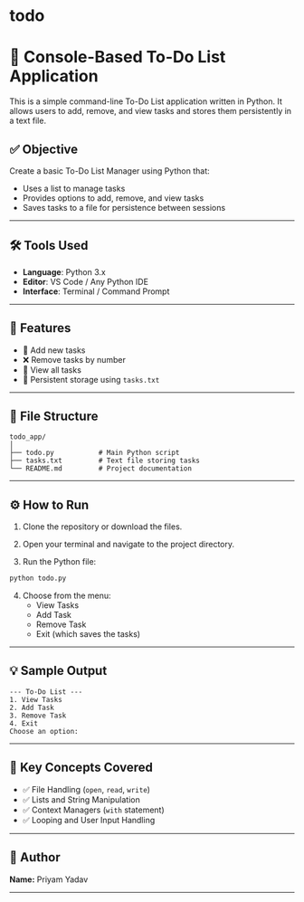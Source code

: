 # todo

# 📝 Console-Based To-Do List Application

This is a simple command-line To-Do List application written in Python. It allows users to add, remove, and view tasks and stores them persistently in a text file.

## ✅ Objective

Create a basic To-Do List Manager using Python that:

- Uses a list to manage tasks
- Provides options to add, remove, and view tasks
- Saves tasks to a file for persistence between sessions

---

## 🛠️ Tools Used

- **Language**: Python 3.x
- **Editor**: VS Code / Any Python IDE
- **Interface**: Terminal / Command Prompt

---

## 🚀 Features

- 📌 Add new tasks
- ❌ Remove tasks by number
- 👀 View all tasks
- 💾 Persistent storage using `tasks.txt`

---

## 📁 File Structure

```
todo_app/
│
├── todo.py           # Main Python script
├── tasks.txt         # Text file storing tasks
└── README.md         # Project documentation
```

---

## ⚙️ How to Run

1. Clone the repository or download the files.

2. Open your terminal and navigate to the project directory.

3. Run the Python file:

```bash
python todo.py
```

4. Choose from the menu:
   - View Tasks
   - Add Task
   - Remove Task
   - Exit (which saves the tasks)

---

## 💡 Sample Output

```
--- To-Do List ---
1. View Tasks
2. Add Task
3. Remove Task
4. Exit
Choose an option:
```

---

## 🧠 Key Concepts Covered

- ✅ File Handling (`open`, `read`, `write`)
- ✅ Lists and String Manipulation
- ✅ Context Managers (`with` statement)
- ✅ Looping and User Input Handling

---

## 📌 Author

**Name:** Priyam Yadav

---





